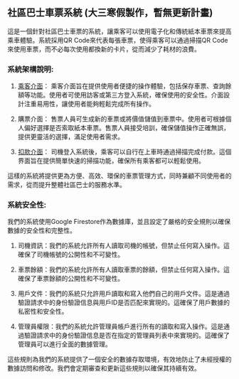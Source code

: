 ## 社區巴士車票系統 (大三寒假製作，暫無更新計畫)
這是一個針對社區巴士車票的系統，讓乘客可以使用電子化和傳統紙本車票來提高乘車體驗。系統採用QR Code來代表每張車票，使得乘客可以通過掃描QR Code來使用車票，而不必每次使用都換新的卡片，從而減少了耗材的浪費。

### 系統架構說明:
1. [乘客介面](https://cbts.web.app/)： 乘客介面旨在提供使用者便捷的操作體驗，包括保存車票、查詢餘額等功能。使用者可使用訪客或第三方登入系統，確保使用的安全性。介面設計注重易用性，讓使用者能夠輕鬆完成所有操作。

3. 購票介面： 售票人員可生成新的車票或將價值儲值到車票中。使用者可根據個人偏好選擇是否索取紙本車票。售票人員接受培訓，確保儲值操作正確無誤，提供更靈活的選擇，滿足使用者需求。

4. [扣款介面](https://cbts.web.app/payment/)： 司機登入系統後，乘客可以自行在上車時通過掃描完成付款。這個界面旨在提供簡單快速的掃描功能，確保所有乘客都可以輕鬆使用。

這樣的系統將提供更為方便、高效、環保的車票管理方式，同時兼顧不同使用者的需求，從而提升整體社區巴士的服務水準。

### 系統安全性:
我們的系統使用Google Firestore作為數據庫，並且設定了嚴格的安全規則以確保數據的安全性和完整性。

1. 司機資訊：我們的系統允許所有人讀取司機的帳號，但禁止任何寫入操作。這確保了司機帳號的公開性和不可變性。

2. 車票餘額：我們的系統允許所有人讀取車票的餘額，但禁止任何寫入操作。這確保了車票餘額的公開性和不可變性。

3. 用戶文件：我們的系統只允許用戶讀取和寫入他們自己的用戶文件。這是通過驗證請求中的身份驗證信息與用戶ID是否匹配來實現的。這確保了用戶數據的私密性和安全性。

4. 管理員權限：我們的系統允許管理員帳戶進行所有的讀取和寫入操作。這是通過驗證請求中的身份驗證信息是否在指定的管理員列表中來實現的。這確保了管理員可以進行全面的數據管理。

這些規則為我們的系統提供了一個安全的數據存取環境，有效地防止了未經授權的數據訪問和修改。我們會定期審查和更新這些規則以確保其持續有效。
